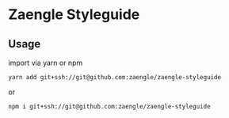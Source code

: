 # Zaengle  Styleguide


## Usage

import via yarn or npm

`yarn add git+ssh://git@github.com:zaengle/zaengle-styleguide`

or

`npm i git+ssh://git@github.com:zaengle/zaengle-styleguide`
